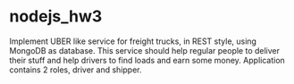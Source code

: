 # nodejs_hw3
Implement UBER like service for freight trucks, in REST style, using MongoDB as database. This service should help regular people to deliver their stuff and help drivers to find loads and earn some money. Application contains 2 roles, driver and shipper.
